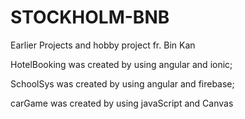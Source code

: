 # STOCKHOLM-BNB
Earlier Projects and hobby project fr. Bin Kan

HotelBooking was created by using angular and ionic;

SchoolSys was created by using angular and firebase;

carGame was created by using javaScript and Canvas 


